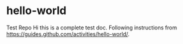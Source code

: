 # hello-world
Test Repo
Hi this is a complete test doc. Following instructions from https://guides.github.com/activities/hello-world/.
